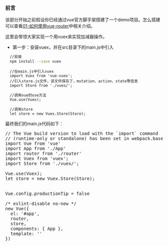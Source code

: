 ### 前言

该部分开始之前假设你已经通过vue官方脚手架搭建了一个demo项目。怎么搭建可以查看[01-如何使用vue-router](https://github.com/woai30231/vue-development-notebook/tree/master/vue-router)中相关介绍。

这里会带领大家实现一个用vuex来实现加减器操作。

* 第一步：安装vuex，并在src目录下的main.js中引入

``` bash
  //安装
  npm install --save vuex
```

```javascipt
  //在main.js中引入vuex
  import Vuex from 'vue-vuex';
  //引入store.js文件，该文件保存了，mutation、action、state等信息
  import Store from './vuex/';
  
  //调用vue的use方法
  Vue.use(Vuex);
  
  //调用store
  let store = new Vuex.Store(Store);
```

最终我们的main.js代码如下：

<pre>
// The Vue build version to load with the `import` command
// (runtime-only or standalone) has been set in webpack.base.conf with an alias.
import Vue from 'vue'
import App from './App'
import router from './router'
import Vuex from 'vuex';
import Store from './vuex/';

Vue.use(Vuex);
let store = new Vuex.Store(Store);


Vue.config.productionTip = false

/* eslint-disable no-new */
new Vue({
  el: '#app',
  router,
  store,
  components: { App },
  template: '<App/>'
})
</pre>



